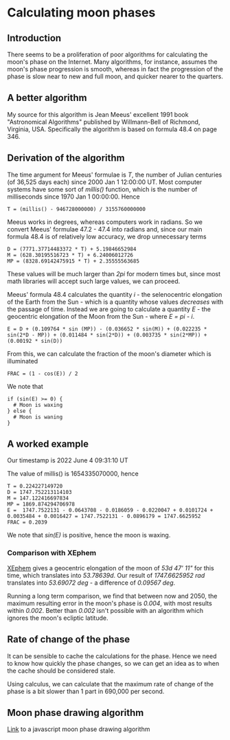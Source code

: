 # Calculating moon phases

## Introduction

There seems to be a proliferation of poor algorithms for calculating the moon's phase on the Internet. Many algorithms, for instance, assumes the moon's phase
progression is smooth, whereas in fact the progression of the phase is slow near to new and full moon, and quicker nearer to the quarters.

## A better algorithm

My source for this algorithm is Jean Meeus' excellent 1991 book "Astronomical Algorithms" published by Willmann-Bell of Richmond, Virginia, USA. Specifically
the algorithm is based on formula 48.4 on page 346.

## Derivation of the algorithm

The time argument for Meeus' formulae is _T_, the number of Julian centuries (of 36,525 days each) since 2000 Jan 1 12:00:00 UT. Most computer systems have some
sort of _millis()_ function, which is the number of milliseconds since 1970 Jan 1 00:00:00. Hence 
```
T = (millis() - 946728000000) / 3155760000000
```
Meeus works in degrees, whereas computers work in radians. So we convert Meeus' formulae 47.2 - 47.4 into radians and, since our main formula 48.4 is of relatively low
accuracy, we drop unnecessary terms
```
D = (7771.37714483372 * T) + 5.19846652984
M = (628.30195516723 * T) + 6.24006012726
MP = (8328.69142475915 * T) + 2.35555563685
```
These values will be much larger than _2pi_ for modern times but, since most math libraries will accept such large values, we can proceed.

Meeus' formula 48.4 calculates the quantity _i_ - the selenocentric elongation of the Earth from the Sun - which is a quantity whose values _decreases_ with the
passage of time. Instead we are going to calculate a quantity _E_ - the geocentric elongation of the Moon from the Sun - where _E = pi - i_.
```
E = D + (0.109764 * sin (MP)) - (0.036652 * sin(M)) + (0.022235 * sin(2*D - MP)) + (0.011484 * sin(2*D)) + (0.003735 * sin(2*MP)) + (0.00192 * sin(D))
```
From this, we can calculate the fraction of the moon's diameter which is illuminated
```
FRAC = (1 - cos(E)) / 2
```
We note that
```
if (sin(E) >= 0) {
  # Moon is waxing
} else {
  # Moon is waning
}
```

## A worked example

Our timestamp is 2022 June 4 09:31:10 UT

The value of millis() is 1654335070000, hence
```
T = 0.224227149720
D = 1747.752213114103
M = 147.122416697834
MP = 1869.874294706978
E =  1747.7522131 - 0.0643708 - 0.0186059 - 0.0220047 + 0.0101724 + 0.0035484 + 0.0016427 = 1747.7522131 - 0.0896179 = 1747.6625952
FRAC = 0.2039
```
We note that _sin(E)_ is positive, hence the moon is waxing.

### Comparison with XEphem

[XEphem](https://xephem.github.io/XEphem/Site/xephem.html) gives a geocentric elongation of the moon of _53d 47' 11"_ for this time,
which translates into _53.78639d_. Our result of _1747.6625952 rad_ translates into _53.69072 deg_ - a difference of _0.09567 deg_.

Running a long term comparison, we find that between now and 2050, the maximum resulting error in the moon's phase is _0.004_, with most results within _0.002_.
Better than _0.002_ isn't possible with an algorithm which ignores the moon's ecliptic latitude.

## Rate of change of the phase

It can be sensible to cache the calculations for the phase. Hence we need to know how quickly the phase changes, so we can get an idea as to when the cache should
be considered stale.

Using calculus, we can calculate that the maximum rate of change of the phase is a bit slower than 1 part in 690,000 per second.

## Moon phase drawing algorithm

[Link](https://github.com/rozek/banglejs-2-activities/blob/main/README.md#drawmoonphase) to a javascript moon phase drawing algorithm
